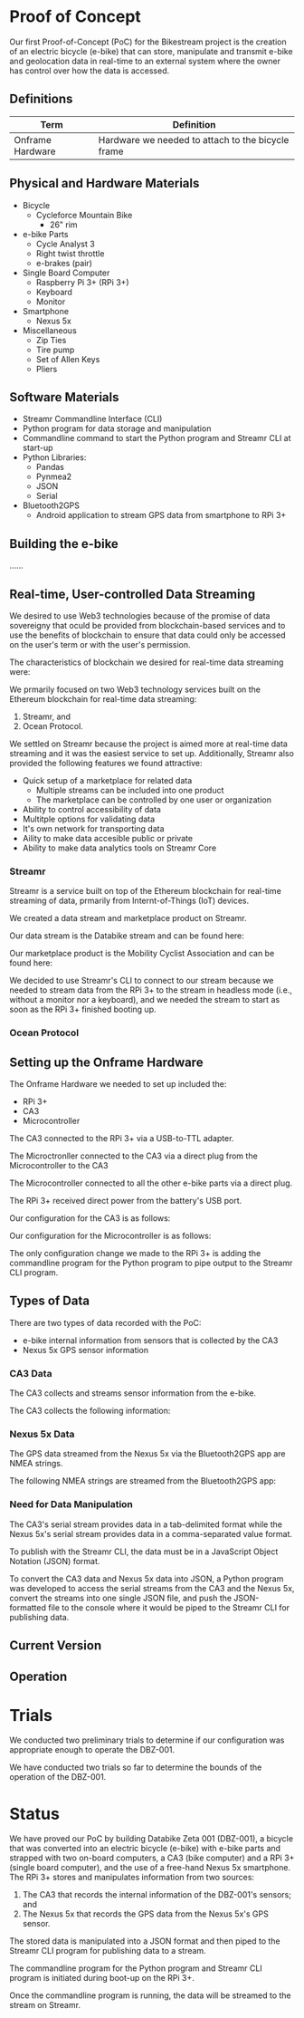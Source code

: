 # Proof of Concept

Our first Proof-of-Concept (PoC) for the Bikestream project is the creation of an electric bicycle (e-bike) that can store, manipulate and transmit e-bike and geolocation data in real-time to an external system where the owner has control over how the data is accessed.

## Definitions

|Term| Definition|
|----|-----------|
|Onframe Hardware| Hardware we needed to attach to the bicycle frame|

## Physical and Hardware Materials

- Bicycle
  - Cycleforce Mountain Bike
    - 26" rim
- e-bike Parts
  - Cycle Analyst 3
  - Right twist throttle
  - e-brakes (pair)
- Single Board Computer
  - Raspberry Pi 3+ (RPi 3+)
  - Keyboard
  - Monitor
- Smartphone 
  - Nexus 5x
- Miscellaneous
  - Zip Ties
  - Tire pump
  - Set of Allen Keys
  - Pliers
## Software Materials

- Streamr Commandline Interface (CLI)
- Python program for data storage and manipulation
- Commandline command to start the Python program and Streamr CLI at start-up
- Python Libraries:
  - Pandas
  - Pynmea2
  - JSON
  - Serial
- Bluetooth2GPS 
  - Android application to stream GPS data from smartphone to RPi 3+

## Building the e-bike
......

## Real-time, User-controlled Data Streaming

We desired to use Web3 technologies because of the promise of data sovereigny that oculd be provided from blockchain-based services and to use the benefits of blockchain to ensure that data could only be accessed on the user's term or with the user's permission. 

The characteristics of blockchain we desired for real-time data streaming were: 

We prmarily focused on two Web3 technology services built on the Ethereum blockchain for real-time data streaming:

1. Streamr, and
2. Ocean Protocol.

We settled on Streamr because the project is aimed more at real-time data streaming and it was the easiest service to set up. Additionally, Streamr also provided the following features we found attractive:

- Quick setup of a marketplace for related data
  - Multiple streams can be included into one product
  - The marketplace can be controlled by one user or organization
- Ability to control accessibility of data
- Multitple options for validating data
- It's own network for transporting data
- Aility to make data accesible public or private
- Ability to make data analytics tools on Streamr Core

### Streamr 

Streamr is a service built on top of the Ethereum blockchain for real-time streaming of data, prmarily from Internt-of-Things (IoT) devices.

We created a data stream and marketplace product on Streamr.

Our data stream is the Databike stream and can be found here:

Our marketplace product is the Mobility Cyclist Association and can be found here:

We decided to use Streamr's CLI to connect to our stream because we needed to stream data from the RPi 3+ to the stream in headless mode (i.e., without a monitor nor a keyboard), and we needed the stream to start as soon as the RPi 3+ finished booting up.

### Ocean Protocol 

## Setting up the Onframe Hardware

The Onframe Hardware we needed to set up included the:

- RPi 3+
- CA3
- Microcontroller

The CA3 connected to the RPi 3+ via a USB-to-TTL adapter.

The Microctronller connected to the CA3 via a direct plug from the Microcontroller to the CA3

The Microcontroller connected to all the other e-bike parts via a direct plug.

The RPi 3+ received direct power from the battery's USB port. 

Our configuration for the CA3 is as follows:

Our configuration for the Microcontroller is as follows:

The only configuration change we made to the RPi 3+ is adding the commandline program for the Python program to pipe output to the Streamr CLI program.

## Types of Data
There are two types of data recorded with the PoC:

- e-bike internal information from sensors that is collected by the CA3
- Nexus 5x GPS sensor information

### CA3 Data

The CA3 collects and streams sensor information from the e-bike. 

The CA3 collects the following information:

### Nexus 5x Data

The GPS data streamed from the Nexus 5x via the Bluetooth2GPS app are NMEA strings. 

The following NMEA strings are streamed from the Bluetooth2GPS app:

### Need for Data Manipulation

The CA3's serial stream provides data in a tab-delimited format while the Nexus 5x's serial stream provides data in a comma-separated value format. 

To publish with the Streamr CLI, the data must be in a JavaScript Object Notation (JSON) format. 

To convert the CA3 data and Nexus 5x data into JSON, a Python program was developed to access the serial streams from the CA3 and the Nexus 5x, convert the streams into one single JSON file, and push the JSON-formatted file to the console where it would be piped to the Streamr CLI for publishing data. 





## Current Version

## Operation 



# Trials

We conducted two preliminary trials to determine if our configuration was appropriate enough to operate the DBZ-001.

We have conducted two trials so far to determine the bounds of the operation of the DBZ-001.

# Status

We have proved our PoC by building Databike Zeta 001 (DBZ-001), a bicycle that was converted into an electric bicycle (e-bike) with e-bike parts and strapped with two on-board computers, a CA3 (bike computer) and a RPi 3+ (single board computer), and the use of a free-hand Nexus 5x smartphone.  The RPi 3+ stores and manipulates information from two sources:

1. The CA3 that records the internal information of the DBZ-001's sensors; and 
2. The Nexus 5x that records the GPS data from the Nexus 5x's GPS sensor.

The stored data is manipulated into a JSON format and then piped to the Streamr CLI program for publishing data to a stream. 

The commandline program for the Python program and Streamr CLI program is initiated during boot-up on the RPi 3+.

Once the commandline program is running, the data will be streamed to the stream on Streamr.
